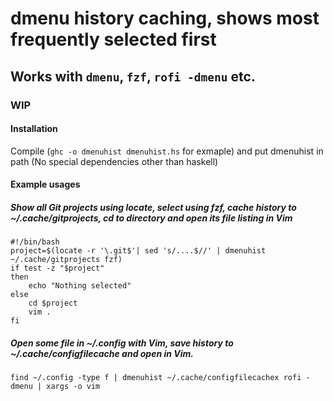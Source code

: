 # dmenu history caching, shows most frequently selected first
## Works with `dmenu`, `fzf`, `rofi -dmenu` etc.
### WIP

#### Installation
Compile (`ghc -o dmenuhist dmenuhist.hs` for exmaple) and put dmenuhist in path (No special dependencies other than haskell)

#### Example usages

##### Show all Git projects using locate, select using fzf, cache history to ~/.cache/gitprojects, cd to directory and open its file listing in Vim
```
#!/bin/bash
project=$(locate -r '\.git$'| sed 's/....$//' | dmenuhist ~/.cache/gitprojects fzf)
if test -z "$project" 
then
    echo "Nothing selected"
else
    cd $project
    vim .
fi
```

##### Open some file in ~/.config with Vim, save history to ~/.cache/configfilecache and open in Vim.
```
find ~/.config -type f | dmenuhist ~/.cache/configfilecachex rofi -dmenu | xargs -o vim
```
